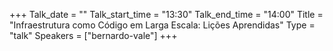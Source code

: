 +++
Talk_date = ""
Talk_start_time = "13:30"
Talk_end_time = "14:00"
Title = "Infraestrutura como Código em Larga Escala: Lições Aprendidas"
Type = "talk"
Speakers = ["bernardo-vale"]
+++


